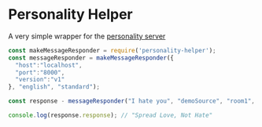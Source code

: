 # Personality Helper
A very simple wrapper for the [personality server](https://github.com/Polite-AI/personality-server)


```javascript
const makeMessageResponder = require('personality-helper');
const messageResponder = makeMessageResponder({
  "host":"localhost",
  "port":"8000",
  "version":"v1"
}, "english", "standard");

const response - messageResponder("I hate you", "demoSource", "room1", "Event Id", Date.now());

console.log(response.response); // "Spread Love, Not Hate"
```

